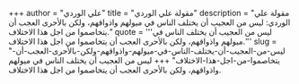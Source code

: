 +++
author = "علي الوردي"
title = "مقولة علي الوردي"
description = "مقولة علي الوردي: ليس من العجيب أن يختلف الناس في ميولهم واذواقهم، ولكن بالأحرى العجب أن يتخاصموا من اجل هذا الاختلاف."
quote = '''ليس من العجيب أن يختلف الناس في ميولهم واذواقهم، ولكن بالأحرى العجب أن يتخاصموا من اجل هذا الاختلاف.''' 
slug = "ليس-من-العجيب-أن-يختلف-الناس-في-ميولهم-واذواقهم-ولكن-بالأحرى-العجب-أن-يتخاصموا-من-اجل-هذا-الاختلاف"
+++
ليس من العجيب أن يختلف الناس في ميولهم واذواقهم، ولكن بالأحرى العجب أن يتخاصموا من اجل هذا الاختلاف.
